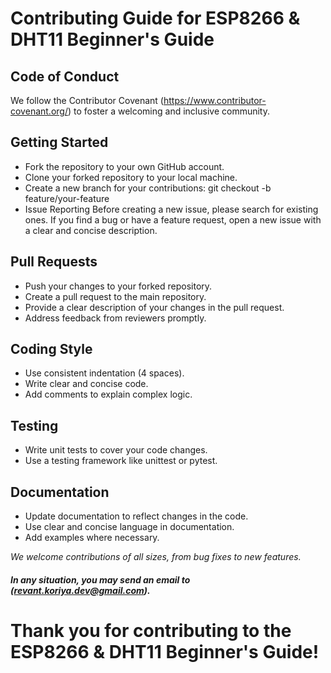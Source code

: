 # Contributing Guide for ESP8266 & DHT11 Beginner's Guide
## Code of Conduct
We follow the Contributor Covenant (https://www.contributor-covenant.org/) to foster a welcoming and inclusive community.

## Getting Started
* Fork the repository to your own GitHub account.
* Clone your forked repository to your local machine.
* Create a new branch for your contributions: git checkout -b feature/your-feature   
* Issue Reporting
Before creating a new issue, please search for existing ones. If you find a bug or have a feature request, open a new issue with a clear and concise description.

## Pull Requests
* Push your changes to your forked repository.
* Create a pull request to the main repository.
* Provide a clear description of your changes in the pull request.
* Address feedback from reviewers promptly.
## Coding Style
* Use consistent indentation (4 spaces).
* Write clear and concise code.
* Add comments to explain complex logic.
## Testing
* Write unit tests to cover your code changes.
* Use a testing framework like unittest or pytest.
## Documentation
* Update documentation to reflect changes in the code.
* Use clear and concise language in documentation.
* Add examples where necessary.

*We welcome contributions of all sizes, from bug fixes to new features.*
##### In any situation, you may send an email to (revant.koriya.dev@gmail.com).
# Thank you for contributing to the ESP8266 & DHT11 Beginner's Guide!
